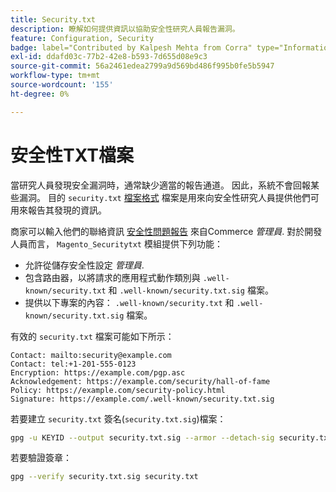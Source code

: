 ```yaml
---
title: Security.txt
description: 瞭解如何提供資訊以協助安全性研究人員報告漏洞。
feature: Configuration, Security
badge: label="Contributed by Kalpesh Mehta from Corra" type="Informational" url="https://solutionpartners.adobe.com/s/directory/detail/corra" tooltip="Kalpesh Mehta"
exl-id: ddafd03c-77b2-42e8-b593-7d655d08e9c3
source-git-commit: 56a2461edea2799a9d569bd486f995b0fe5b5947
workflow-type: tm+mt
source-wordcount: '155'
ht-degree: 0%

---
```


# 安全性TXT檔案

當研究人員發現安全漏洞時，通常缺少適當的報告通道。 因此，系統不會回報某些漏洞。 目的 `security.txt` [檔案格式](https://datatracker.ietf.org/doc/html/draft-foudil-securitytxt-09) 檔案是用來向安全性研究人員提供他們可用來報告其發現的資訊。

商家可以輸入他們的聯絡資訊 [安全性問題報告](https://docs.magento.com/user-guide/stores/security-issue-reporting.html) 來自Commerce _管理員_. 對於開發人員而言， `Magento_Securitytxt` 模組提供下列功能：

- 允許從儲存安全性設定 _管理員_.
- 包含路由器，以將請求的應用程式動作類別與 `.well-known/security.txt` 和 `.well-known/security.txt.sig` 檔案。
- 提供以下專案的內容： `.well-known/security.txt` 和 `.well-known/security.txt.sig` 檔案。

有效的 `security.txt` 檔案可能如下所示：

```text
Contact: mailto:security@example.com
Contact: tel:+1-201-555-0123
Encryption: https://example.com/pgp.asc
Acknowledgement: https://example.com/security/hall-of-fame
Policy: https://example.com/security-policy.html
Signature: https://example.com/.well-known/security.txt.sig
```

若要建立 `security.txt` 簽名(`security.txt.sig`)檔案：

```bash
gpg -u KEYID --output security.txt.sig --armor --detach-sig security.txt
```

若要驗證簽章：

```bash
gpg --verify security.txt.sig security.txt
```
